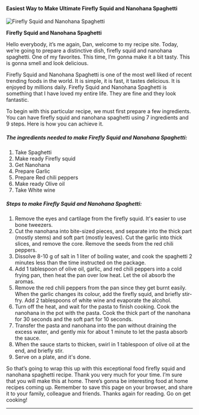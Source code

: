             

#### Easiest Way to Make Ultimate Firefly Squid and Nanohana Spaghetti

![Firefly Squid and Nanohana Spaghetti](https://img-global.cpcdn.com/recipes/6253902421819392/751x532cq70/firefly-squid-and-nanohana-spaghetti-recipe-main-photo.jpg)

**Firefly Squid and Nanohana Spaghetti**

Hello everybody, it’s me again, Dan, welcome to my recipe site. Today, we’re going to prepare a distinctive dish, firefly squid and nanohana spaghetti. One of my favorites. This time, I’m gonna make it a bit tasty. This is gonna smell and look delicious.

Firefly Squid and Nanohana Spaghetti is one of the most well liked of recent trending foods in the world. It is simple, it is fast, it tastes delicious. It is enjoyed by millions daily. Firefly Squid and Nanohana Spaghetti is something that I have loved my entire life. They are fine and they look fantastic.

To begin with this particular recipe, we must first prepare a few ingredients. You can have firefly squid and nanohana spaghetti using 7 ingredients and 9 steps. Here is how you can achieve it.

##### The ingredients needed to make Firefly Squid and Nanohana Spaghetti:

1.  Take Spaghetti
2.  Make ready Firefly squid
3.  Get Nanohana
4.  Prepare Garlic
5.  Prepare Red chili peppers
6.  Make ready Olive oil
7.  Take White wine

##### Steps to make Firefly Squid and Nanohana Spaghetti:

1.  Remove the eyes and cartilage from the firefly squid. It's easier to use bone tweezers.
2.  Cut the nanohana into bite-sized pieces, and separate into the thick part (mostly stems) and soft part (mostly leaves). Cut the garlic into thick slices, and remove the core. Remove the seeds from the red chili peppers.
3.  Dissolve 8-10 g of salt in 1 liter of boiling water, and cook the spaghetti 2 minutes less than the time instructed on the package.
4.  Add 1 tablespoon of olive oil, garlic, and red chili peppers into a cold frying pan, then heat the pan over low heat. Let the oil absorb the aromas.
5.  Remove the red chili peppers from the pan since they get burnt easily. When the garlic changes its colour, add the firefly squid, and briefly stir-fry. Add 2 tablespoons of white wine and evaporate the alcohol.
6.  Turn off the heat, and wait for the pasta to finish cooking. Cook the nanohana in the pot with the pasta. Cook the thick part of the nanohana for 30 seconds and the soft part for 10 seconds.
7.  Transfer the pasta and nanohana into the pan without draining the excess water, and gently mix for about 1 minute to let the pasta absorb the sauce.
8.  When the sauce starts to thicken, swirl in 1 tablespoon of olive oil at the end, and briefly stir.
9.  Serve on a plate, and it's done.

So that’s going to wrap this up with this exceptional food firefly squid and nanohana spaghetti recipe. Thank you very much for your time. I’m sure that you will make this at home. There’s gonna be interesting food at home recipes coming up. Remember to save this page on your browser, and share it to your family, colleague and friends. Thanks again for reading. Go on get cooking!

* * *